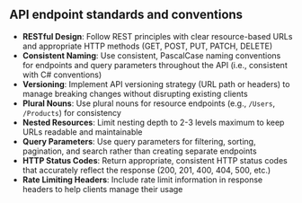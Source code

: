 ## API endpoint standards and conventions

- **RESTful Design**: Follow REST principles with clear resource-based URLs and appropriate HTTP methods (GET, POST, PUT, PATCH, DELETE)
- **Consistent Naming**: Use consistent, PascalCase naming conventions for endpoints and query parameters throughout the API (i.e., consistent with C# conventions)
- **Versioning**: Implement API versioning strategy (URL path or headers) to manage breaking changes without disrupting existing clients
- **Plural Nouns**: Use plural nouns for resource endpoints (e.g., `/Users`, `/Products`) for consistency
- **Nested Resources**: Limit nesting depth to 2-3 levels maximum to keep URLs readable and maintainable
- **Query Parameters**: Use query parameters for filtering, sorting, pagination, and search rather than creating separate endpoints
- **HTTP Status Codes**: Return appropriate, consistent HTTP status codes that accurately reflect the response (200, 201, 400, 404, 500, etc.)
- **Rate Limiting Headers**: Include rate limit information in response headers to help clients manage their usage
